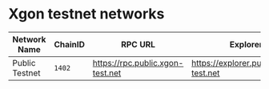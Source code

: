 # Xgon testnet networks

| Network Name | ChainID | RPC URL | Explorer | Bridge Info |
|--------------|---------|---------|----------|------------------|
| Public Testnet | `1402` | https://rpc.public.xgon-test.net | https://explorer.public.xgon-test.net | https://public.xgon-test.net/